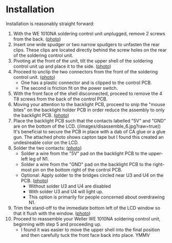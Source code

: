# Installation

Installation is reasonably straight forward:
 1. With the WE 1010NA soldering control unit unplugged, remove 2 screws from the back. ([photo](images/disassemble_1.jpg?raw=true))
 2. Insert one wide spudger or two narrow spudgers to unfasten the rear clips. These clips are located directly behind the screw holes on the rear of the soldering control unit.
 3. Pivoting at the front of the unit, tilt the upper shell of the soldering control unit up and place it to the side. ([photo](images/disassemble_2.jpg?raw=true))
 4. Proceed to unclip the two connectors from the front of the soldering control unit. ([photo](images/disassemble_3.jpg?raw=true))
     - One has a plastic connector and is clipped to the control PCB.
     - The second is friction fit on the power switch.
 5. With the front face of the shell disconnected, proceed to remove the 4 T8 screws from the back of the control PCB. 
 6. Moving your attention to the backlight PCB, proceed to snip the "mouse bites" on the backlight holder PCB in order reduce the assembly to only the backlight PCB. ([photo](images/disassemble_4.jpg?raw=true))
 7. Place the backlight PCB such that the contacts labelled "5V" and "GND" are on the bottom of the LCD. (/images/disassemble_6.jpg?raw=true))
     It's beneficial to secure the PCB in place with a dab of CA glue or a glue gun. The attached photo shows capton tape but I found this created an undesireable color on the LCD.
8. Solder the two contacts: ([photo](images/disassemble_6.jpg?raw=true))
    - Solder a wire from the "5V" pad on the backlight PCB to the upper-left leg of N1.
    - Solder a wire from the "GND" pad on the backlight PCB to the right-most pin on the bottom right of the control PCB.
    - Optional: Apply solder to the bridges circled near U3 and U4 on the PCB. ([photo](images/optional_8.jpg?raw=true))
        - Without solder U3 and U4 are disabled
        - With solder U3 and U4 will light up.
        - This option is primarily for people concerned about overdrawing N1.
9. Trim the stand-off to the immediate bottom left of the LCD window so that it flush with the window. ([photo](images/disassemble_7.jpg?raw=true))
10. Proceed to reassemble your Weller WE 1010NA soldering control unit, beginning with step 5 and proceeding up.
    - I found it was easier to move the upper shell into the final position and then carefully tuck the front face back into place. YMMV

